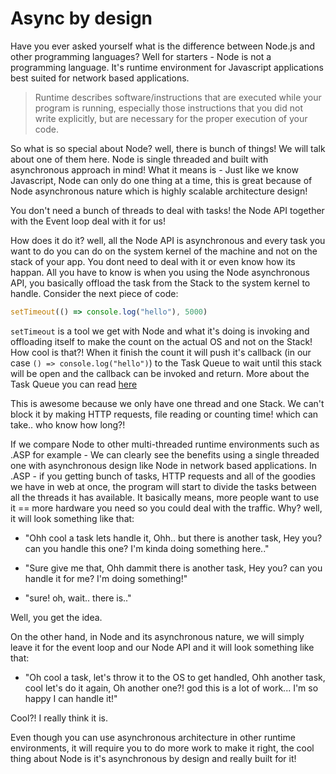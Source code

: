 # Async by design
Have you ever asked yourself what is the difference between Node.js and other programming languages? Well for starters - Node is not a programming language. It's runtime environment for Javascript applications best suited for network based applications.

> Runtime describes software/instructions that are executed while your program is running, especially those instructions that you did not write explicitly, but are necessary for the proper execution of your code. 

So what is so special about Node? well, there is bunch of things! We will talk about one of them here. Node is single threaded and built with asynchronous approach in mind! What it means is - Just like we know Javascript, Node can only do one thing at a time, this is great because of Node asynchronous nature which is highly scalable architecture design! 

You don't need a bunch of threads to deal with tasks! the Node API together with the Event loop deal with it for us! 

How does it do it? well, all the Node API is asynchronous and every task you want to do you can do on the system kernel of the machine and not on the stack of your app. You dont need to deal with it or even know how its happan. All you have to know is when you using the Node asynchronous API, you basically offload the task from the Stack to the system kernel to handle. Consider the next piece of code:


```js
setTimeout(() => console.log("hello"), 5000)
```

`setTimeout` is a tool we get with Node and what it's doing is invoking and offloading itself to make the count on the actual OS and not on the Stack! How cool is that?! When it finish the count it will push it's callback (in our case `() => console.log("hello")`) to the Task Queue to wait until this stack will be open and the callback can be invoked and return. More about the Task Queue you can read [here](/lib/event_loop) 

This is awesome because we only have one thread and one Stack. We can't block it by making HTTP requests, file reading or counting time! which can take.. who know how long?! 

If we compare Node to other multi-threaded runtime environments such as .ASP for example - We can clearly see the benefits using a single threaded one with asynchronous design like Node in network based applications. In .ASP - if you getting bunch of tasks, HTTP requests and all of the goodies we have in web at once, the program will start to divide the tasks between all the threads it has available. It basically means, more people want to use it == more hardware you need so you could deal with the traffic. Why? well, it will look something like that: 

- "Ohh cool a task lets handle it, Ohh.. but there is another task, Hey you? can you handle this one? I'm kinda doing something here.."

- "Sure give me that, Ohh dammit there is another task, Hey you? can you handle it for me? I'm doing something!"

- "sure! oh, wait.. there is.."

Well, you get the idea. 


On the other hand, in Node and its asynchronous nature, we will simply leave it for the event loop and our Node API and it will look something like that: 

- "Oh cool a task, let's throw it to the OS to get handled, Ohh another task, cool let's do it again, Oh another one?! god this is a lot of work... I'm so happy I can handle it!"

Cool?! I really think it is. 


Even though you can use asynchronous architecture in other runtime environments, it will require you to do more work to make it right, the cool thing about Node is it's asynchronous by design and really built for it! 







